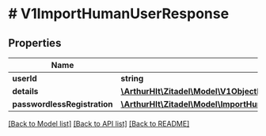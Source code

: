 # # V1ImportHumanUserResponse

## Properties

Name | Type | Description | Notes
------------ | ------------- | ------------- | -------------
**userId** | **string** |  | [optional]
**details** | [**\ArthurHlt\Zitadel\Model\V1ObjectDetails**](V1ObjectDetails.md) |  | [optional]
**passwordlessRegistration** | [**\ArthurHlt\Zitadel\Model\ImportHumanUserResponsePasswordlessRegistration**](ImportHumanUserResponsePasswordlessRegistration.md) |  | [optional]

[[Back to Model list]](../../README.md#models) [[Back to API list]](../../README.md#endpoints) [[Back to README]](../../README.md)
